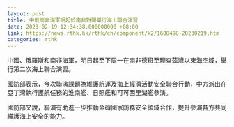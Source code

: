 ```yaml
---
layout: post
title: 中俄南非海軍明起於南非對開舉行海上聯合演習
date: 2023-02-19 12:34:38.000000000 +08:00
link: https://news.rthk.hk/rthk/ch/component/k2/1688498-20230219.htm
categories: rthk
---
```


中國、俄羅斯和南非海軍，明日起至下周一在南非德班至理查茲灣以東海空域，舉行第二次海上聯合演習。 

國防部表示，今次聯演課題為維護航運及海上經濟活動安全聯合行動，中方派出在亞丁灣執行護航任務的淮南艦、日照艦和可可西里湖艦參演。 

國防部又說，聯演有助進一步推動金磚國家防務安全領域合作，提升參演各方共同維護海上安全的能力。
